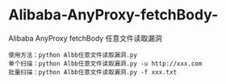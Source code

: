 # Alibaba-AnyProxy-fetchBody-
Alibaba AnyProxy fetchBody 任意文件读取漏洞
```
使用方法：python Albb任意文件读取漏洞.py
单个扫描：python Albb任意文件读取漏洞.py -u http://xxx.com
批量扫描：python Albb任意文件读取漏洞.py -f xxx.txt

```
